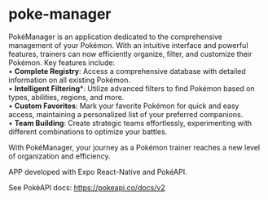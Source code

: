 # poke-manager

PokéManager is an application dedicated to the comprehensive management of your Pokémon. 
With an intuitive interface and powerful features, trainers can now efficiently organize, filter, and customize their Pokémon. 
Key features include:  
  • **Complete Registry**: Access a comprehensive database with detailed information on all existing Pokémon.  
  • **Intelligent Filtering***: Utilize advanced filters to find Pokémon based on types, abilities, regions, and more.  
  • **Custom Favorites**: Mark your favorite Pokémon for quick and easy access, maintaining a personalized list of your preferred companions.  
  • **Team Building**: Create strategic teams effortlessly, experimenting with different combinations to optimize your battles.  

With PokéManager, your journey as a Pokémon trainer reaches a new level of organization and efficiency.

APP developed with Expo React-Native and PokéAPI.

See PokéAPI docs: https://pokeapi.co/docs/v2
